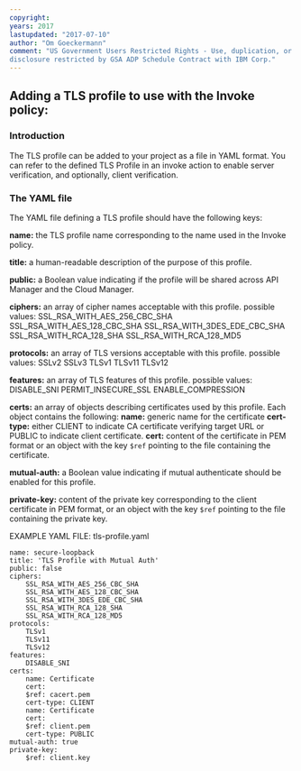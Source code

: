 ```yaml
---
copyright:
years: 2017
lastupdated: "2017-07-10"
author: "Om Goeckermann"
comment: "US Government Users Restricted Rights - Use, duplication, or
disclosure restricted by GSA ADP Schedule Contract with IBM Corp."
---
```

## Adding a TLS profile to use with the Invoke policy:

### Introduction
The TLS profile can be added to your project as a file in YAML format. You can refer to the defined TLS Profile in an invoke action to enable server
verification, and optionally, client verification.

### The YAML file
The YAML file defining a TLS profile should have the following keys:

**name:** the TLS profile name corresponding to the name used in the Invoke policy.

**title:** a human-readable description of the purpose of this profile.

**public:** a Boolean value indicating if the profile will be shared across API Manager and the Cloud Manager.

**ciphers:** an array of cipher names acceptable with this profile.
  possible values:
    SSL_RSA_WITH_AES_256_CBC_SHA
    SSL_RSA_WITH_AES_128_CBC_SHA
    SSL_RSA_WITH_3DES_EDE_CBC_SHA
    SSL_RSA_WITH_RCA_128_SHA
    SSL_RSA_WITH_RCA_128_MD5

**protocols:** an array of TLS versions acceptable with this profile.
  possible values:
    SSLv2
    SSLv3
    TLSv1
    TLSv11
    TLSv12

**features:** an array of TLS features of this profile.
  possible values:
    DISABLE_SNI
    PERMIT_INSECURE_SSL
    ENABLE_COMPRESSION

**certs:** an array of objects describing certificates used by this profile. Each object contains the following:
  **name:** generic name for the certificate
  **cert-type:** either CLIENT to indicate CA certificate verifying target URL or PUBLIC to indicate client certificate.
  **cert:** content of the certificate in PEM format or an object with the key `$ref` pointing to the file containing the certificate.

**mutual-auth:** a Boolean value indicating if mutual authenticate should be enabled for this profile.

**private-key:** content of the private key corresponding to the client certificate in PEM format, or an object with the key `$ref` pointing to the file containing the private key.

EXAMPLE YAML FILE: tls-profile.yaml
```
name: secure-loopback
title: 'TLS Profile with Mutual Auth'
public: false
ciphers:
    SSL_RSA_WITH_AES_256_CBC_SHA
    SSL_RSA_WITH_AES_128_CBC_SHA
    SSL_RSA_WITH_3DES_EDE_CBC_SHA
    SSL_RSA_WITH_RCA_128_SHA
    SSL_RSA_WITH_RCA_128_MD5
protocols:
    TLSv1
    TLSv11
    TLSv12
features:
    DISABLE_SNI
certs:
    name: Certificate
    cert:
    $ref: cacert.pem
    cert-type: CLIENT
    name: Certificate
    cert:
    $ref: client.pem
    cert-type: PUBLIC
mutual-auth: true
private-key:
    $ref: client.key
```

